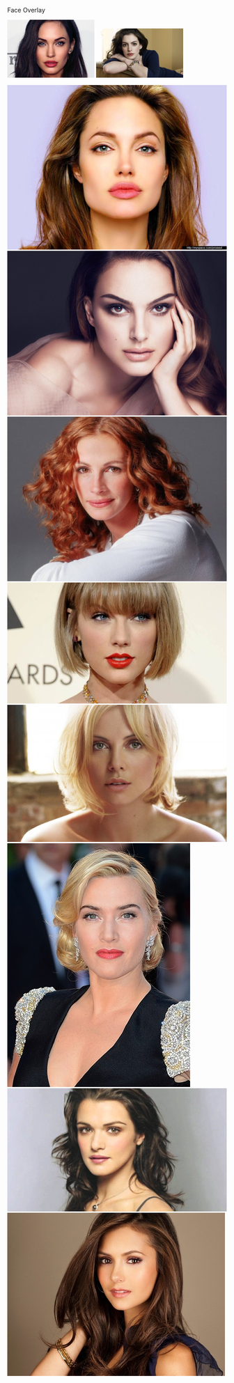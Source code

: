 Face Overlay

<img src="/women/01_woman.jpg" width="200">
<img src="/women/02_woman.jpg" width="200">

![03_woman](/women/03_woman.jpg)
![04_woman](/women/04_woman.jpg)
![05_woman](/women/05_woman.jpg)
![06_woman](/women/06_woman.jpg)
![07_woman](/women/07_woman.jpg)
![08_woman](/women/08_woman.jpg)
![09_woman](/women/09_woman.jpg)
![10_woman](/women/10_woman.jpg)
